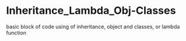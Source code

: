 # Inheritance_Lambda_Obj-Classes
basic block of code using of inheritance, object and classes, or lambda function
